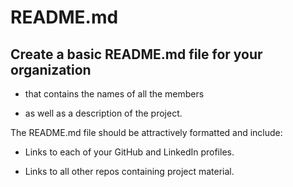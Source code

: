 # README.md

## Create a basic README.md file for your organization 

* that contains the names of all the members 
 
* as well as a description of the project.

The README.md file should be attractively formatted and include:

  * Links to each of your GitHub and LinkedIn profiles.
 
  * Links to all other repos containing project material.
